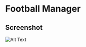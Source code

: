 # Football Manager


## Screenshot
![Alt Text](https://github.com/choia/epl-football-manager/blob/master/club_image.png?raw=true)

